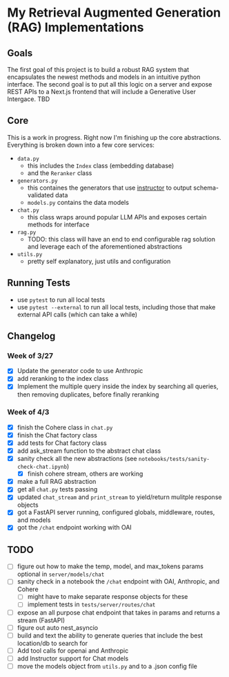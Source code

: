 # My Retrieval Augmented Generation (RAG) Implementations

## Goals

The first goal of this project is to build a robust RAG system that encapsulates the newest methods and models in an intuitive python interface. The second goal is to put all this logic on a server and expose REST APIs to a Next.js frontend that will include a Generative User Intergace. TBD

## Core 

This is a work in progress. Right now I'm finishing up the core abstractions. Everything is broken down into a few core services:

- `data.py`
  - this includes the `Index` class (embedding database)
  - and the `Reranker` class
- `generators.py`
  - this containes the generators that use [instructor]() to output schema-validated data
  - `models.py` contains the data models
- `chat.py`
  - this class wraps around popular LLM APIs and exposes certain methods for interface
- `rag.py`
  - TODO: this class will have an end to end configurable rag solution and leverage each of the aforementioned abstractions
- `utils.py`
  - pretty self explanatory, just utils and configuration

## Running Tests

- use `pytest` to run all local tests
- use `pytest --external` to run all local tests, including those that make external API calls (which can take a while)

## Changelog

### Week of 3/27
- [X] Update the generator code to use Anthropic
- [X] add reranking to the index class
- [X] Implement the multiple query inside the index by searching all queries, then removing duplicates, before finally reranking

### Week of 4/3
- [X] finish the Cohere class in `chat.py`
- [X] finish the Chat factory class
- [x] add tests for Chat factory class
- [X] add ask_stream function to the abstract chat class
- [X] sanity check all the new abstractions (see `notebooks/tests/sanity-check-chat.ipynb`)
  - [X] finish cohere stream, others are working
- [X] make a full RAG abstraction
- [X] get all `chat.py` tests passing
- [X] updated `chat_stream` and `print_stream` to yield/return mulitple response objects
- [X] got a FastAPI server running, configured globals, middleware, routes, and models
- [X] got the `/chat` endpoint working with OAI
   
## TODO
- [ ] figure out how to make the temp, model, and max_tokens params optional in `server/models/chat`
- [ ] sanity check in a notebook the `/chat` endpoint with OAI, Anthropic, and Cohere
  - [ ] might have to make separate response objects for these
  - [ ] implement tests in `tests/server/routes/chat`
- [ ] expose an all purpose chat endpoint that takes in params and returns a stream (FastAPI)
- [ ] figure out auto nest_asyncio
- [ ] build and text the ability to generate queries that include the best location/db to search for
- [ ] Add tool calls for openai and Anthropic
- [ ] add Instructor support for Chat models
- [ ] move the models object from `utils.py` and to a .json config file 